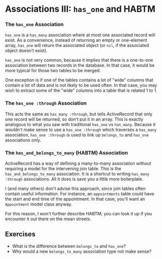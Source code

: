 # Associations III: `has_one` and HABTM

### The `has_one` Association

`has_one` is a `has_many` association where at most one associated
record will exist. As a convenience, instead of returning an empty or
one-element array, `has_one` will return the associated object (or
`nil`, if the associated object doesn't exist).

`has_one` is not very common, because it implies that there is a
one-to-one association between two records in the database. In that
case, it would be more typical for those two tables to be merged.

One exception is if one of the tables contains a lot of "wide" columns
that contain a lot of data and is not likely to be used often. In that
case, you may wish to extract some of the "wide" columns into a table
that is related 1 to 1.

### The `has_one :through` Association

This acts the same as `has_many :through`, but tells ActiveRecord that
only one record will be returned, so don't put it in an array. This is
exactly analogous to what you saw with traditional `has_one` vs
`has_many`. Because it wouldn't make sense to use a `has_one :through`
which traverses a `has_many` association, `has_one :through` is
used to link up `belongs_to` and `has_one` associations only.

### The `has_and_belongs_to_many` (HABTM) Association

ActiveRecord has a way of defining a many-to-many association without
requiring a model for the intervening join table. This is the
`has_and_belongs_to_many` association. It is a shortcut to writing
`has_many :through` associations. All it does is save you a little
more boilerplate.

I (and many others) don't advise this approach, since join tables
often contain useful information. For instance, an `appointments`
table could have the start and end time of the appointment. In that
case, you'll want an `Appointment` model class anyway.

For this reason, I won't further describe HABTM; you can look it up if
you encounter it out there on the mean streets.

## Exercises

* What is the difference between `belongs_to` and `has_one`?
* Why would a new `belongs_to_many` association type not make sense?
